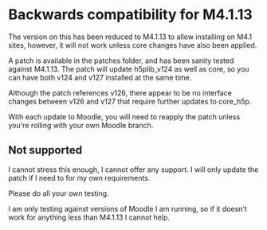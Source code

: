 # Backwards compatibility for M4.1.13

The version on this has been reduced to M4.1.13 to allow installing on M4.1 sites, however, it will not work unless core changes have also been applied.

A patch is available in the patches folder, and has been sanity tested against M4.1.13. The patch will update h5plib_v124 as well as core, so you can have both v124 and v127 installed at the same time.

Although the patch references v126, there appear to be no interface changes between v126 and v127 that require further updates to core_h5p.

With each update to Moodle, you will need to reapply the patch unless you're rolling with your own Moodle branch.

## Not supported

I cannot stress this enough, I cannot offer any support. I will only update the patch if I need to for my own requirements.

Please do all your own testing.

I am only testing against versions of Moodle I am running, so if it doesn't work for anything less than M4.1.13 I cannot help.